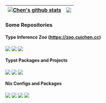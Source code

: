 | <a href="https://github.com/anuraghazra/github-readme-stats"><img align="center" src="https://github-readme-stats.vercel.app/api?username=cu1ch3n&show_icons=true&include_all_commits=true&theme=transparent&hide_border=true" alt="Chen's github stats" /></a> | <a href="https://github.com/anuraghazra/github-readme-stats"><img align="center" src="https://github-readme-stats.vercel.app/api/top-langs/?username=cu1ch3n&layout=compact&theme=transparent&hide_border=true" /></a> |
| ------------- | ------------- |

### Some Repositories

#### Type Inference Zoo (https://zoo.cuichen.cc)

<a href="https://github.com/cu1ch3n/type-inference-zoo-frontend"><img align="center" src="https://github-readme-stats.vercel.app/api/pin/?username=cu1ch3n&repo=type-inference-zoo-frontend&theme=transparent" /></a>
<a href="https://github.com/cu1ch3n/type-inference-zoo-wasm"><img align="center" src="https://github-readme-stats.vercel.app/api/pin/?username=cu1ch3n&repo=type-inference-zoo-wasm&theme=transparent" /></a>
<a href="https://github.com/cu1ch3n/type-inference-zoo"><img align="center" src="https://github-readme-stats.vercel.app/api/pin/?username=cu1ch3n&repo=type-inference-zoo&theme=transparent" /></a>

#### Typst Packages and Projects

<a href="https://github.com/cu1ch3n/caidan"><img align="center" src="https://github-readme-stats.vercel.app/api/pin/?username=cu1ch3n&repo=caidan&theme=transparent" /></a>
<a href="https://github.com/cu1ch3n/karenda"><img align="center" src="https://github-readme-stats.vercel.app/api/pin/?username=cu1ch3n&repo=karenda&theme=transparent" /></a>
<a href="https://github.com/cu1ch3n/menu"><img align="center" src="https://github-readme-stats.vercel.app/api/pin/?username=cu1ch3n&repo=menu&theme=transparent" /></a>

#### Nix Configs and Packages

<a href="https://github.com/cu1ch3n/nixbook"><img align="center" src="https://github-readme-stats.vercel.app/api/pin/?username=cu1ch3n&repo=nixbook&theme=transparent" /></a>
<a href="https://github.com/cu1ch3n/nixos-wsl-config"><img align="center" src="https://github-readme-stats.vercel.app/api/pin/?username=cu1ch3n&repo=nixos-wsl-config&theme=transparent" /></a>
<a href="https://github.com/cu1ch3n/nix-config-legacy"><img align="center" src="https://github-readme-stats.vercel.app/api/pin/?username=cu1ch3n&repo=nix-config-legacy&theme=transparent" /></a>
<a href="https://github.com/cu1ch3n/nur-packages"><img align="center" src="https://github-readme-stats.vercel.app/api/pin/?username=cu1ch3n&repo=nur-packages&theme=transparent" /></a>
